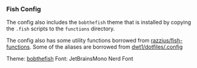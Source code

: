 ### Fish Config

The config also includes the `bobthefish` theme that is installed by copying the `.fish` scripts to the `functions` directory. 

The config also has some utility functions borrowed from [razzius/fish-functions](https://github.com/razzius/fish-functions). 
Some of the aliases are borrowed from [dwt1/dotfiles/.config](https://gitlab.com/dwt1/dotfiles/-/tree/master/.config)

Theme: [bobthefish](https://github.com/oh-my-fish/theme-bobthefish)
Font: JetBrainsMono Nerd Font
